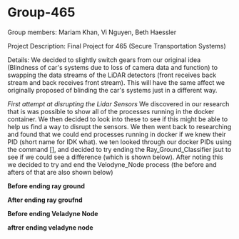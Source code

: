 # Group-465
Group members: Mariam Khan, Vi Nguyen, Beth Haessler

Project Description: Final Project for 465 (Secure Transportation Systems)

Details: We decided to slightly switch gears from our original idea (Blindness of car's systems due to loss of camera data and function) to swapping the data streams of the LiDAR detectors (front receives back stream and back receives front stream). This will have the same affect we originally proposed of blinding the car's systems just in a different way. 

*First attempt at disrupting the Lidar Sensors*
  We discovered in our research that is was possible to show all of the processes running in the docker container. We then decided to look into these to see if this might be able to help us find a way to disrupt the sensors. We then went back to researching and found that we could end processes running in docker if we knew their PID (short name for IDK what). 
   we ten looked through our docker PIDs using the command [], and decided to try ending the Ray_Ground_Classifier jsut to see if we could see a difference (which is shown below). After noting this we decided to try and end the Velodyne_Node process (the before and afters of that are also shown below) 
   
   **Before ending ray ground**
   
   **After ending ray groufnd**
   
   
   **Before ending Veladyne Node**
   
   **aftrer ending veladyne node**
   
   
